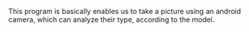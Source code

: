 This program is basically enables us to take a picture using an android camera, which can analyze their type, according to the model.
